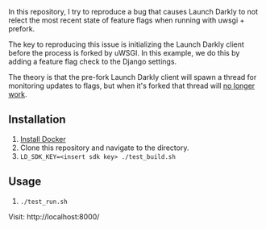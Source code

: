 In this repository, I try to reproduce a bug that causes Launch Darkly to not
relect the most recent state of feature flags when running with uwsgi + prefork.

The key to reproducing this issue is initializing the Launch Darkly client
before the process is forked by uWSGI. In this example, we do this by adding
a feature flag check to the Django settings.

The theory is that the pre-fork Launch Darkly client will spawn a thread for
monitoring updates to flags, but when it's forked that thread will [no longer
work](https://stackoverflow.com/a/12820303).

## Installation

1. [Install Docker](https://docs.docker.com/get-docker/)
1. Clone this repository and navigate to the directory.
1. `LD_SDK_KEY=<insert sdk key> ./test_build.sh`

## Usage

1. `./test_run.sh`

Visit: http://localhost:8000/
